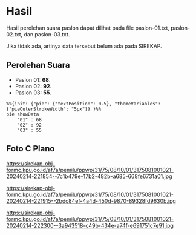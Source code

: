 # Hasil

Hasil perolehan suara paslon dapat dilihat pada file paslon-01.txt, paslon-02.txt, dan paslon-03.txt.

Jika tidak ada, artinya data tersebut belum ada pada SIREKAP.

## Perolehan Suara

 * Paslon 01: **68**.
 * Paslon 02: **92**.
 * Paslon 03: **55**.

```mermaid
%%{init: {"pie": {"textPosition": 0.5}, "themeVariables": {"pieOuterStrokeWidth": "5px"}} }%%
pie showData
    "01" : 68
    "02" : 92
    "03" : 55
```
## Foto C Plano

https://sirekap-obj-formc.kpu.go.id/af7a/pemilu/ppwp/31/75/08/10/01/3175081001021-20240214-221854--7c1b479e-17b2-482b-a685-668fe6731a01.jpg

https://sirekap-obj-formc.kpu.go.id/af7a/pemilu/ppwp/31/75/08/10/01/3175081001021-20240214-221915--2bdc84ef-4a4d-450d-9870-89328fd9630b.jpg

https://sirekap-obj-formc.kpu.go.id/af7a/pemilu/ppwp/31/75/08/10/01/3175081001021-20240214-222300--3a943518-c49b-434e-a74f-e691751c7e91.jpg

